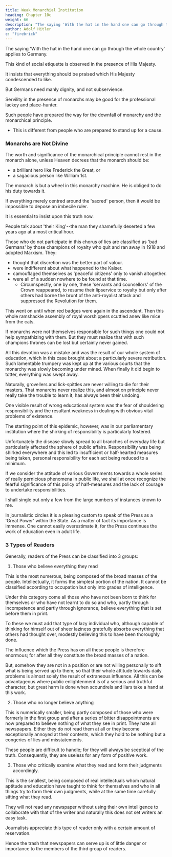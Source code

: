 ```yaml
---
title: Weak Monarchial Institution
heading: Chapter 10c
weight: 66
description: "The saying 'With the hat in the hand one can go through the whole country' applies to Germany."
author: Adolf Hitler
c: "firebrick"
---
```



The saying 'With the hat in the hand one can go through the whole country' applies to Germany.  

This kind of social etiquette is observed in the presence of His Majesty.

 <!-- was disastrous when it prescribed the exclusive forms that had to .  -->

<!-- These forms insisted that there should be no contradiction whatsoever, but that  -->

It insists that everything should be praised which His Majesty condescended to like.

But Germans need manly dignity, and not subservience. 

Servility in the presence of monarchs may be good for the professional lackey and place-hunter.

<!-- , in fact for all those decadent beings who are more pleased to be found moving in the high circles of royalty than among honest citizens. -->

<!-- These exceedingly 'humble' creatures however, though they grovel before their lord and bread-giver, invariably put on airs of boundless superciliousness towards other mortals, which was particularly impudent when they posed as the only people who had the right to be called 'monarchists'. This was a gross piece of impertinence such as only despicable specimens among the newly-ennobled or yet-to-be-ennobled could be capable of. -->

Such people have prepared the way for the downfall of monarchy and the monarchical principle. 
- This is different from people who are prepared to stand up for a cause.


### Monarchs are Not Divine

The worth and significance of the monarchical principle cannot rest in the monarch alone, unless Heaven decrees that the monarch should be:
- a brilliant hero like Frederick the Great, or
- a sagacious person like William 1st. 

<!-- This may happen once in several centuries, but hardly oftener than that.  -->

<!-- The ideal of the monarchy takes precedence of the person of the monarch, inasmuch as the meaning of the institution must lie in the institution itself. Thus the monarchy may be reckoned in the category of those whose duty it is to serve. -->

The monarch is but a wheel in this monarchy machine. He is obliged to do his duty towards it. 

<!-- He has to adapt himself for the fulfilment of high aims. If, therefore, there were no significance attached to the idea itself and -->

If everything merely centred around the 'sacred' person, then it would be impossible to depose an imbecile ruler.
 <!-- who has shown himself to be an imbecile. -->

It is essential to insist upon this truth now.

<!-- at the present time, because recently those phenomena have appeared again and were in no small measure responsible for the collapse of the monarchy. With a certain amount of native impudence these persons once again -->

People talk about 'their King'--the man they shamefully deserted a few years ago at a most critical hour. 

Those who do not participate in this chorus of lies are classified as 'bad Germans' by those champions of royalty who quit and ran away in 1918 and adopted Marxism. They:
- thought that discretion was the better part of valour. 
- were indifferent about what happened to the Kaiser.
- camouflaged themselves as 'peaceful citizens' only to vanish altogether. 
- were all of a sudden nowhere to be found at that time. 
  - Circumspectly, one by one, these 'servants and counsellors' of the Crown reappeared, to resume their lipservice to royalty but only after others had borne the brunt of the anti-royalist attack and suppressed the Revolution for them.
  <!-- - Once again they were all there. remembering wistfully the flesh-pots of Egypt and almost bursting with devotion for the royal cause. -->

This went on until when red badges were again in the ascendant. Then this whole ramshackle assembly of royal worshippers scuttled anew like mice from the cats. 

If monarchs were not themselves responsible for such things one could not help sympathizing with them. But they must realize that with such champions thrones can be lost but certainly never gained.

All this devotion was a mistake and was the result of our whole system of education, which in this case brought about a particularly severe retribution. Such lamentable trumpery was kept up at the various courts that the monarchy was slowly becoming under mined. When finally it did begin to totter, everything was swept away.

Naturally, grovellers and lick-spittles are never willing to die for their masters. That monarchs never realize this, and almost on principle never really take the trouble to learn it, has always been their undoing.

One visible result of wrong educational system was the fear of shouldering responsibility and the resultant weakness in dealing with obvious vital problems of existence.

The starting point of this epidemic, however, was in our parliamentary institution where the shirking of responsibility is particularly fostered. 

Unfortunately the disease slowly spread to all branches of everyday life but particularly affected the sphere of public affairs. Responsibility was being shirked everywhere and this led to insufficient or half-hearted measures being taken, personal responsibility for each act being reduced to a minimum.

If we consider the attitude of various Governments towards a whole series of really pernicious phenomena in public life, we shall at once recognize the fearful significance of this policy of half-measures and the lack of courage to undertake responsibilities. 

I shall single out only a few from the large numbers of instances known to me. 

In journalistic circles it is a pleasing custom to speak of the Press as a 'Great Power' within the State. As a matter of fact its importance is immense. One cannot easily overestimate it, for the Press continues the work of education even in adult life. 

### 3 Types of Readers

Generally, readers of the Press can be classified into 3 groups:

1. Those who believe everything they read

This is the most numerous, being composed of the broad masses of the people. Intellectually, it forms the simplest portion of the nation. It cannot be classified according to occupation but only into grades of intelligence. 

Under this category come all those who have not been born to think for themselves or who have not learnt to do so and who, partly through incompetence and partly through ignorance, believe everything that is set before them in print. 

To these we must add that type of lazy individual who, although capable of thinking for himself out of sheer laziness gratefully absorbs everything that others had thought over, modestly believing this to have been thoroughly done. 

The influence which the Press has on all these people is therefore enormous; for after all they constitute the broad masses of a nation.

But, somehow they are not in a position or are not willing personally to sift what is being served up to them; so that their whole attitude towards daily problems is almost solely the result of extraneous influence. All this can be advantageous where public enlightenment is of a serious and truthful character, but great harm is done when scoundrels and liars take a hand at this work.

2. Those who no longer believe anything

This is numerically smaller, being partly composed of those who were formerly in the first group and after a series of bitter disappointments are now prepared to believe nothing of what they see in print. They hate all newspapers. Either they do not read them at all or they become exceptionally annoyed at their contents, which they hold to be nothing but a congeries of lies and misstatements. 

These people are difficult to handle; for they will always be sceptical of the truth. Consequently, they are useless for any form of positive work.

3. Those who critically examine what they read and form their judgments accordingly.

This is the smallest, being composed of real intellectuals whom natural aptitude and education have taught to think for themselves and who in all things try to form their own judgments, while at the same time carefully sifting what they read. 

They will not read any newspaper without using their own intelligence to collaborate with that of the writer and naturally this does not set writers an easy task. 

Journalists appreciate this type of reader only with a certain amount of reservation. 


Hence the trash that newspapers can serve up is of little danger or importance to the members of the third group of readers. 

<!-- In the majority of cases these readers have learnt to regard every journalist as fundamentally a rogue who sometimes speaks the truth. 

Most unfortunately, the value of these readers lies in their intelligence and not in their numerical strength, an unhappy state of affairs in a period where wisdom counts for nothing and majorities for everything. --> 


